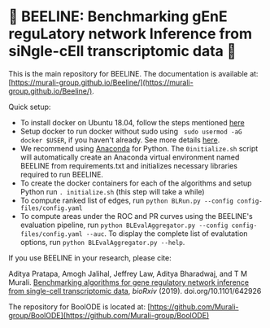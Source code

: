# :honeybee: BEELINE: Benchmarking gEnE reguLatory network Inference from siNgle-cEll transcriptomic data :honeybee:

This is the main repository for BEELINE. The documentation is available at: [https://murali-group.github.io/Beeline/](https://murali-group.github.io/Beeline/).

Quick setup:
- To install docker on Ubuntu 18.04, follow the steps mentioned [here](https://www.digitalocean.com/community/tutorials/how-to-install-and-use-docker-on-ubuntu-18-04)
- Setup docker to run docker without sudo using ` sudo usermod -aG docker $USER`, if you haven't already. See more details [here](https://askubuntu.com/questions/477551/how-can-i-use-docker-without-sudo).
- We recommend using [Anaconda](https://www.anaconda.com/) for Python. The `0initialize.sh` script will automatically create an Anaconda virtual environment named BEELINE from requirements.txt and initializes necessary libraries required to run BEELINE. 
- To create the docker containers for each of the algorithms and setup Python run `. initialize.sh` (this step will take a while)
- To compute ranked list of edges, run `python BLRun.py --config config-files/config.yaml`
- To compute areas under the ROC and PR curves using the BEELINE's evaluation pipeline, run `python BLEvalAggregator.py --config config-files/config.yaml --auc`. To display the complete list of evalutation options, run `python BLEvalAggregator.py --help`.


If you use BEELINE in your research, please cite:

Aditya Pratapa, Amogh Jalihal, Jeffrey Law, Aditya Bharadwaj, and T M Murali. [Benchmarking algorithms for gene regulatory network inference from single-cell transcriptomic data](https://doi.org/10.1101/642926), _bioRxiv_ (2019). doi.org/10.1101/642926

The repository for BoolODE is located at: [https://github.com/Murali-group/BoolODE](https://github.com/Murali-group/BoolODE)
